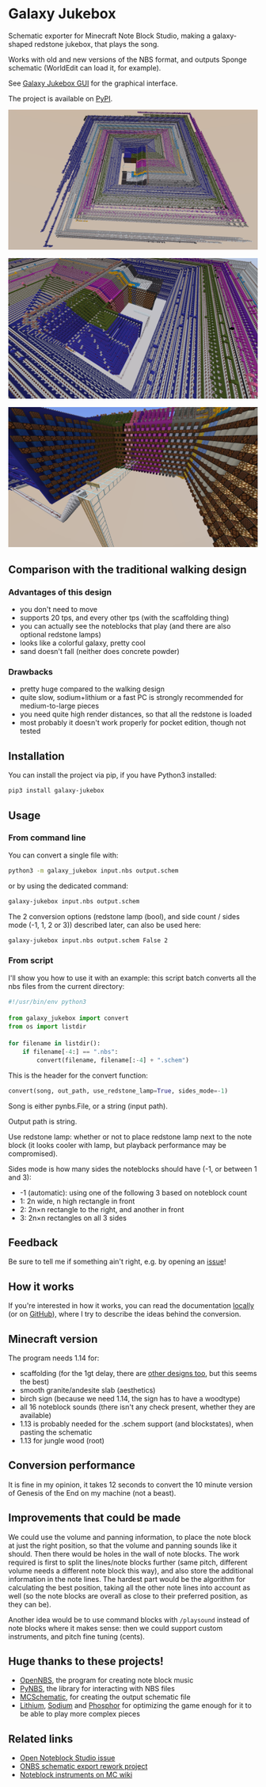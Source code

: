 # Galaxy Jukebox

Schematic exporter for Minecraft Note Block Studio, making a galaxy-shaped redstone jukebox, that plays the song.

Works with old and new versions of the NBS format, and outputs Sponge schematic (WorldEdit can load it, for example).

See [Galaxy Jukebox GUI](https://pypi.org/project/galaxy-jukebox-gui/) for the graphical interface.

The project is available on [PyPI](https://pypi.org/project/galaxy-jukebox/).

<!---Github absolute link, so it works on PyPI at least--->
![See the PyPI page for the screenshots!](https://raw.githubusercontent.com/4321ba/Galaxy_Jukebox/main/converter/screenshots/screenshot_1.png)

![screenshot from above](https://raw.githubusercontent.com/4321ba/Galaxy_Jukebox/main/converter/screenshots/screenshot_2.png)

![screenshot from the front](https://raw.githubusercontent.com/4321ba/Galaxy_Jukebox/main/converter/screenshots/screenshot_3.png)

## Comparison with the traditional walking design

### Advantages of this design

+ you don't need to move
+ supports 20 tps, and every other tps (with the scaffolding thing)
+ you can actually see the noteblocks that play (and there are also optional redstone lamps)
+ looks like a colorful galaxy, pretty cool
+ sand doesn't fall (neither does concrete powder)

### Drawbacks

- pretty huge compared to the walking design
- quite slow, sodium+lithium or a fast PC is strongly recommended for medium-to-large pieces
- you need quite high render distances, so that all the redstone is loaded
- most probably it doesn't work properly for pocket edition, though not tested

## Installation

You can install the project via pip, if you have Python3 installed:

```sh
pip3 install galaxy-jukebox
```

## Usage

### From command line

You can convert a single file with:

```sh
python3 -m galaxy_jukebox input.nbs output.schem
```

or by using the dedicated command:

```sh
galaxy-jukebox input.nbs output.schem
```

The 2 conversion options (redstone lamp (bool), and side count / sides mode (-1, 1, 2 or 3)) described later, can also be used here:

```sh
galaxy-jukebox input.nbs output.schem False 2
```

### From script

I'll show you how to use it with an example: this script batch converts all the nbs files from the current directory:

```py
#!/usr/bin/env python3

from galaxy_jukebox import convert
from os import listdir

for filename in listdir():
    if filename[-4:] == ".nbs":
        convert(filename, filename[:-4] + ".schem")
```

This is the header for the convert function:

```py
convert(song, out_path, use_redstone_lamp=True, sides_mode=-1)
```

Song is either pynbs.File, or a string (input path).

Output path is string.

Use redstone lamp: whether or not to place redstone lamp next to the note block (it looks cooler with lamp, but playback performance may be compromised).

Sides mode is how many sides the noteblocks should have (-1, or between 1 and 3):

- -1 (automatic): using one of the following 3 based on noteblock count
- 1: 2n wide, n high rectangle in front
- 2: 2n×n rectangle to the right, and another in front
- 3: 2n×n rectangles on all 3 sides

## Feedback

Be sure to tell me if something ain't right, e.g. by opening an [issue](https://github.com/4321ba/Galaxy_Jukebox/issues)!

## How it works

If you're interested in how it works, you can read the documentation [locally](documentation.md) (or on [GitHub](https://github.com/4321ba/Galaxy_Jukebox/blob/main/converter/documentation.md)), where I try to describe the ideas behind the conversion.

## Minecraft version

The program needs 1.14 for:

- scaffolding (for the 1gt delay, there are [other designs too](https://www.youtube.com/watch?v=O0xOAOM_R0Y), but this seems the best)
- smooth granite/andesite slab (aesthetics)
- birch sign (because we need 1.14, the sign has to have a woodtype)
- all 16 noteblock sounds (there isn't any check present, whether they are available)
- 1.13 is probably needed for the .schem support (and blockstates), when pasting the schematic
- 1.13 for jungle wood (root)

## Conversion performance

It is fine in my opinion, it takes 12 seconds to convert the 10 minute version of Genesis of the End on my machine (not a beast).

## Improvements that could be made

We could use the volume and panning information, to place the note block at just the right position, so that the volume and panning sounds like it should. Then there would be holes in the wall of note blocks. The work required is first to split the lines/note blocks further (same pitch, different volume needs a different note block this way), and also store the additional information in the note lines. The hardest part would be the algorithm for calculating the best position, taking all the other note lines into account as well (so the note blocks are overall as close to their preferred position, as they can be).

Another idea would be to use command blocks with `/playsound` instead of note blocks where it makes sense: then we could support custom instruments, and pitch fine tuning (cents).

## Huge thanks to these projects!
- [OpenNBS](https://github.com/OpenNBS/OpenNoteBlockStudio), the program for creating note block music
- [PyNBS](https://github.com/vberlier/pynbs), the library for interacting with NBS files
- [MCSchematic](https://github.com/Sloimayyy/mcschematic), for creating the output schematic file
- [Lithium](https://www.curseforge.com/minecraft/mc-mods/lithium), [Sodium](https://www.curseforge.com/minecraft/mc-mods/sodium) and [Phosphor](https://www.curseforge.com/minecraft/mc-mods/phosphor) for optimizing the game enough for it to be able to play more complex pieces

## Related links

- [Open Noteblock Studio issue](https://github.com/OpenNBS/OpenNoteBlockStudio/issues/310)
- [ONBS schematic export rework project](https://github.com/OpenNBS/OpenNoteBlockStudio/projects/1)
- [Noteblock instruments on MC wiki](https://minecraft.fandom.com/wiki/Note_Block#Instruments)
